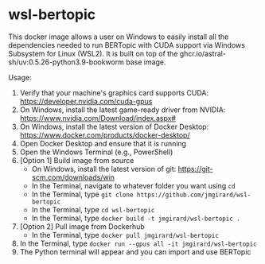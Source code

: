 # wsl-bertopic

This docker image allows a user on Windows to easily install all the dependencies needed to run BERTopic with CUDA support via Windows Subsystem for Linux (WSL2). It is built on top of the ghcr.io/astral-sh/uv:0.5.26-python3.9-bookworm base image.

Usage:

1. Verify that your machine's graphics card supports CUDA: https://developer.nvidia.com/cuda-gpus
2. On Windows, install the latest game-ready driver from NVIDIA: https://www.nvidia.com/Download/index.aspx#
3. On Windows, install the latest version of Docker Desktop: https://www.docker.com/products/docker-desktop/
4. Open Docker Desktop and ensure that it is running
5. Open the Windows Terminal (e.g., PowerShell)
6. [Option 1] Build image from source
    + On Windows, install the latest version of git: https://git-scm.com/downloads/win
    + In the Terminal, navigate to whatever folder you want using `cd`
    + In the Terminal, type `git clone https://github.com/jmgirard/wsl-bertopic`
    + In the Terminal, type `cd wsl-bertopic`
    + In the Terminal, type `docker build -t jmgirard/wsl-bertopic .`
7. [Option 2] Pull image from Dockerhub
    + In the Terminal, type `docker pull jmgirard/wsl-bertopic`
8. In the Terminal, type `docker run --gpus all -it jmgirard/wsl-bertopic`
9. The Python terminal will appear and you can import and use BERTopic
